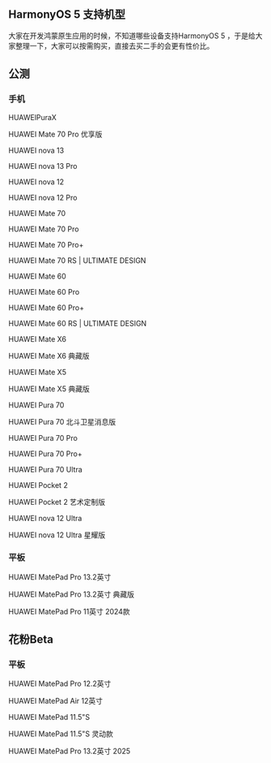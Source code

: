 ## HarmonyOS 5 支持机型



大家在开发鸿蒙原生应用的时候，不知道哪些设备支持HarmonyOS 5 ，于是给大家整理一下，大家可以按需购买，直接去买二手的会更有性价比。

## 公测

### 手机

HUAWElPuraX

HUAWEI Mate 70 Pro 优享版

HUAWEI nova 13

HUAWEI nova 13 Pro

HUAWEI nova 12

HUAWEI nova 12 Pro

HUAWEI Mate 70

HUAWEI Mate 70 Pro

HUAWEI Mate 70 Pro+

HUAWEI Mate 70 RS | ULTIMATE DESIGN

HUAWEI Mate 60

HUAWEI Mate 60 Pro

HUAWEI Mate 60 Pro+

HUAWEI Mate 60 RS | ULTIMATE DESIGN

HUAWEI Mate X6

HUAWEI Mate X6 典藏版

HUAWEI Mate X5

HUAWEI Mate X5 典藏版

HUAWEI Pura 70

HUAWEI Pura 70 北斗卫星消息版

HUAWEI Pura 70 Pro

HUAWEI Pura 70 Pro+

HUAWEI Pura 70 Ultra

HUAWEI Pocket 2

HUAWEI Pocket 2 艺术定制版

HUAWEI nova 12 Ultra

HUAWEI nova 12 Ultra 星耀版

### 平板

HUAWEI MatePad Pro 13.2英寸

HUAWEI MatePad Pro 13.2英寸 典藏版

HUAWEI MatePad Pro 11英寸 2024款

## 花粉Beta

### 平板

HUAWEI MatePad Pro 12.2英寸

HUAWEI MatePad Air 12英寸

HUAWEI MatePad 11.5"S

HUAWEI MatePad 11.5"S 灵动款

HUAWEI MatePad Pro 13.2英寸 2025